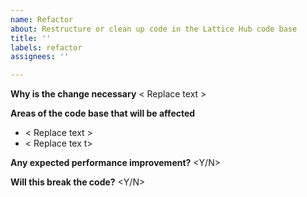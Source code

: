 ```yaml
---
name: Refactor
about: Restructure or clean up code in the Lattice Hub code base
title: ''
labels: refactor
assignees: ''

---
```


**Why is the change necessary**
< Replace text >

**Areas of the code base that will be affected**
- < Replace text >
- < Replace tex t>

**Any expected performance improvement?**
<Y/N>

**Will this break the code?**
<Y/N>
